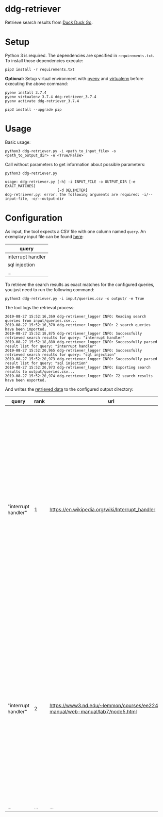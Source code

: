 # ddg-retriever

Retrieve search results from [Duck Duck Go](https://duckduckgo.com/).

# Setup

Python 3 is required. The dependencies are specified in `requirements.txt`.
To install those dependencies execute:

    pip3 install -r requirements.txt

**Optional:** Setup virtual environment with [pyenv](https://github.com/pyenv/pyenv) 
and [virtualenv](https://github.com/pyenv/pyenv-virtualenv) before executing the above command:

    pyenv install 3.7.4
    pyenv virtualenv 3.7.4 ddg-retriever_3.7.4
    pyenv activate ddg-retriever_3.7.4
    
    pip3 install --upgrade pip

# Usage

Basic usage:

    python3 ddg-retriever.py -i <path_to_input_file> -o <path_to_output_dir> -e <True/False>

Call without parameters to get information about possible parameters:

	python3 ddg-retriever.py
    
	usage: ddg-retriever.py [-h] -i INPUT_FILE -o OUTPUT_DIR [-e EXACT_MATCHES]
	                        [-d DELIMITER]
	ddg-retriever.py: error: the following arguments are required: -i/--input-file, -o/--output-dir



# Configuration

As input, the tool expects a CSV file with one column named `query`.
An exemplary input file can be found [here](input/queries.csv):

| query |
|-------|
| interrupt handler |
| sql injection|
| ...   |

To retrieve the search results as exact matches for the configured queries, you just need to run the following command:

    python3 ddg-retriever.py -i input/queries.csv -o output/ -e True

The tool logs the retrieval process:

	2019-08-27 15:52:16,369 ddg-retriever_logger INFO: Reading search queries from input/queries.csv...
	2019-08-27 15:52:16,370 ddg-retriever_logger INFO: 2 search queries have been imported.
	2019-08-27 15:52:18,875 ddg-retriever_logger INFO: Successfully retrieved search results for query: "interrupt handler"
	2019-08-27 15:52:18,880 ddg-retriever_logger INFO: Successfully parsed result list for query: "interrupt handler"
	2019-08-27 15:52:20,965 ddg-retriever_logger INFO: Successfully retrieved search results for query: "sql injection"
	2019-08-27 15:52:20,973 ddg-retriever_logger INFO: Successfully parsed result list for query: "sql injection"
	2019-08-27 15:52:20,973 ddg-retriever_logger INFO: Exporting search results to output/queries.csv...
	2019-08-27 15:52:20,974 ddg-retriever_logger INFO: 72 search results have been exported.

And writes the [retrieved data](output/queries.csv) to the configured output directory:

| query               | rank | url                                                                             | title                         | snippet                                                                                                                                                                                                                                                                                                                                                                                                     |
|---------------------|------|---------------------------------------------------------------------------------|-------------------------------|-------------------------------------------------------------------------------------------------------------------------------------------------------------------------------------------------------------------------------------------------------------------------------------------------------------------------------------------------------------------------------------------------------------|
| "interrupt handler" |   1  | https://en.wikipedia.org/wiki/Interrupt_handler                                 | Interrupt handler - Wikipedia | In computer systems programming, an interrupt handler, also known as an interrupt service routine or ISR, is a special block of code associated with a specific interrupt condition. Interrupt handlers are initiated by hardware interrupts, software interrupt instructions, or software exceptions, and are used for implementing device drivers or transitions between protected modes of operation ... |
| "interrupt handler" |   2  | https://www3.nd.edu/~lemmon/courses/ee224/web-manual/web-manual/lab7/node5.html | What is an Interrupt Handler? | What is an Interrupt Handler? Let's consider a program that the MicroStamp11 is executing. A program is a list of instructions that the micro-controller executes in a sequential manner. A hardware event is something special that happens in the micro-controller's hardware. An example of such an event is the RESET that occurs when pin 9 on the ...                                                 |
| ...                 | ...  | ...                                                                             | ...                           | ...                                                                                                                                                                                                                                                                                                                                                                                                         |
